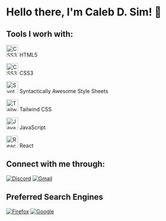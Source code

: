 
# Hello there, I'm Caleb D. Sim! :wave:


## Tools I worh with:
<img height="32" width="32" src="https://cdn.simpleicons.org/html5/#E34F26" alt="CSS3"> HTML5
  
<img height="32" width="32" src="https://cdn.simpleicons.org/css3/#1572B6" alt="CSS3"> CSS3

<img height="32" width="32" src="https://cdn.simpleicons.org/sass/#CC6699" alt="Syntactically Awesome Style Sheets"> Syntactically Awesome Style Sheets

<img height="32" width="32" src="https://cdn.simpleicons.org/tailwindcss/#06B6D4" alt="Tailwind CSS"> Tailwind CSS

<img height="32" width="32" src="https://cdn.simpleicons.org/javascript/#F7DF1E" alt="JavaScript"> JavaScript

<img height="32" width="32" src="https://cdn.simpleicons.org/react/#61DAFB" alt="React"> React

  



## Connect with me through:

[![Discord](https://img.shields.io/badge/Discord-%235865F2.svg?style=for-the-badge&logo=discord&logoColor=white)](link-to-your-discord)
[![Gmail](https://img.shields.io/badge/Gmail-D14836?style=for-the-badge&logo=gmail&logoColor=white)](mailto:your-email@gmail.com)

## Preferred Search Engines

[![Firefox](https://img.shields.io/badge/Firefox-FF7139?style=for-the-badge&logo=Firefox-Browser&logoColor=white)](https://www.mozilla.org/en-US/firefox/new/)
[![Google](https://img.shields.io/badge/Google-4285F4?style=for-the-badge&logo=google&logoColor=white)](https://www.google.com/)

